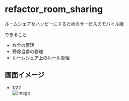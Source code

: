 # refactor_room_sharing
ルームシェアをハッピーにするためのサービスのモバイル版

できること  
- お金の管理
- 掃除当番の管理
- ルームシェア上のルール管理


## 画面イメージ
- 1/27  
  ![image](https://user-images.githubusercontent.com/26875412/73144208-95e9ba80-40e6-11ea-818e-825fa16a9e20.png)


